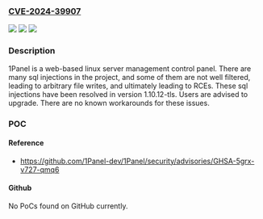 ### [CVE-2024-39907](https://cve.mitre.org/cgi-bin/cvename.cgi?name=CVE-2024-39907)
![](https://img.shields.io/static/v1?label=Product&message=1Panel&color=blue)
![](https://img.shields.io/static/v1?label=Version&message=%3D%20%3E%3D%201.10.9-tls%2C%20%3C%201.10.12-tls%20&color=brighgreen)
![](https://img.shields.io/static/v1?label=Vulnerability&message=CWE-89%3A%20Improper%20Neutralization%20of%20Special%20Elements%20used%20in%20an%20SQL%20Command%20('SQL%20Injection')&color=brighgreen)

### Description

1Panel is a web-based linux server management control panel. There are many sql injections in the project, and some of them are not well filtered, leading to arbitrary file writes, and ultimately leading to RCEs. These sql injections have been resolved in version 1.10.12-tls. Users are advised to upgrade. There are no known workarounds for these issues.

### POC

#### Reference
- https://github.com/1Panel-dev/1Panel/security/advisories/GHSA-5grx-v727-qmq6

#### Github
No PoCs found on GitHub currently.

